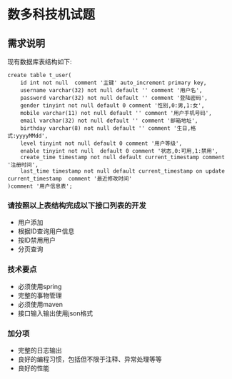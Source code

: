 # 数多科技机试题
## 需求说明
现有数据库表结构如下:
```
create table t_user(
    id int not null  comment '主键' auto_increment primary key,
    username varchar(32) not null default '' comment '用户名',
    password varchar(32) not null default '' comment '登陆密码',
    gender tinyint not null default 0 comment '性别,0:男,1:女',
    mobile varchar(11) not null default '' comment '用户手机号码',
    email varchar(32) not null default '' comment '邮箱地址',
    birthday varchar(8) not null default '' comment '生日,格式:yyyyMMdd',
    level tinyint not null default 0 comment '用户等级',
    enable tinyint not null  default 0 comment '状态,0:可用,1:禁用',
    create_time timestamp not null default current_timestamp comment '注册时间',
    last_time timestamp not null default current_timestamp on update current_timestamp  comment '最近修改时间'
)comment '用户信息表';
```
### 请按照以上表结构完成以下接口列表的开发
- 用户添加
- 根据ID查询用户信息
- 按ID禁用用户
- 分页查询

### 技术要点
- 必须使用spring
- 完整的事物管理
- 必须使用maven
- 接口输入输出使用json格式

### 加分项
- 完整的日志输出
- 良好的编程习惯，包括但不限于注释、异常处理等等
- 良好的性能